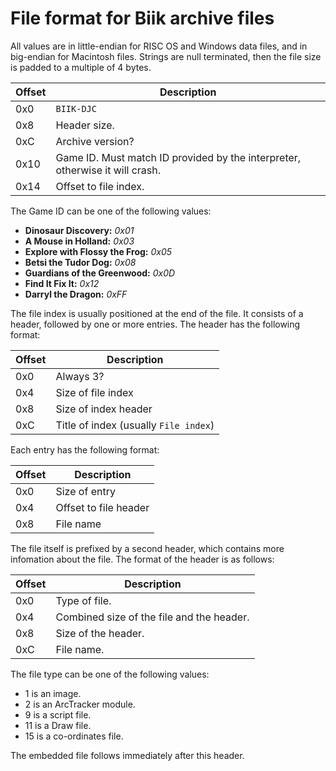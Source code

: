 # File format for Biik archive files

All values are in little-endian for RISC OS and Windows data files, and in big-endian for Macintosh files. Strings are null terminated, then the file size is padded to a multiple of 4 bytes.

| Offset | Description                                                                  |
| ------ | ---------------------------------------------------------------------------- |
| 0x0    | `BIIK-DJC`                                                                   |
| 0x8    | Header size.                                                                 |
| 0xC    | Archive version?                                                             |
| 0x10   | Game ID. Must match ID provided by the interpreter, otherwise it will crash. |
| 0x14   | Offset to file index.                                                        |

The Game ID can be one of the following values:
 - **Dinosaur Discovery:** *0x01*
 - **A Mouse in Holland:** *0x03*
 - **Explore with Flossy the Frog:** *0x05*
 - **Betsi the Tudor Dog:** *0x08*
 - **Guardians of the Greenwood:** *0x0D*
 - **Find It Fix It:** *0x12*
 - **Darryl the Dragon:** *0xFF*

The file index is usually positioned at the end of the file. It consists of a header, followed by one or more entries. The header has the following format:

| Offset | Description                           |
| ------ | ------------------------------------- |
| 0x0    | Always 3?                             |
| 0x4    | Size of file index                    |
| 0x8    | Size of index header                  |
| 0xC    | Title of index (usually `File index`) |

Each entry has the following format:

| Offset | Description           |
| ------ | --------------------- |
| 0x0    | Size of entry         |
| 0x4    | Offset to file header |
| 0x8    | File name             |

The file itself is prefixed by a second header, which contains more infomation about the file. The format of the header is as follows:

| Offset | Description                               |
| ------ | ----------------------------------------- |
| 0x0    | Type of file.                             |
| 0x4    | Combined size of the file and the header. |
| 0x8    | Size of the header.                       |
| 0xC    | File name.                                |

The file type can be one of the following values:
- 1 is an image.
- 2 is an ArcTracker module.
- 9 is a script file.
- 11 is a Draw file.
- 15 is a co-ordinates file.

The embedded file follows immediately after this header.
